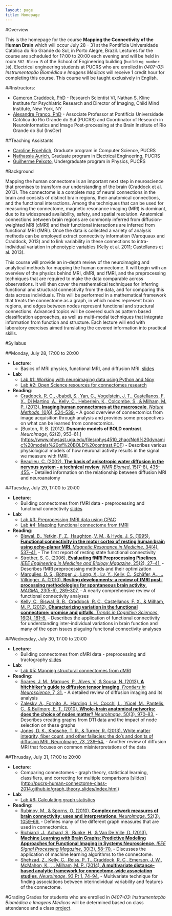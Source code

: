 ```yaml
---
layout: page
title: Homepage
---
```


#Overview

This is the homepage for the course **Mapping the Connectivity of the Human Brain** which will occur July 28 - 31 at the Pontifícia Universidade Católica do Rio Grande do Sul, in Porto Alegre, Brazil. Lectures for the course are scheduled for 17:00 to 20:00 each evening and will be held in room `302 Bloco B` of the School of Engineering building (`building number 30`). Electrical engineering students at PUCRS who are enrolled in *0407-03: Instrumentação Biomédica e Imagens Médicas* will receive 1 credit hour for completing this course. This course will be taught exclusively in English.

##Instructors:
 - [Cameron Craddock, PhD](mailto:cameron.craddock@gmail.com) - Research Scientist VI, Nathan S. Kline Institute for Psychiatric Research and Director of Imaging, Child Mind Institute, New York, NY
 - [Alexandre Franco, PhD](mailto:alexandre.franco@pucrs.br) - Associate Professor at Pontifícia Universidade Católica do Rio Grande do Sul (PUCRS) and Coordinator of Research in Neuroinformatics and Image Post-processing at the Brain Institute of Rio Grande do Sul (InsCer)
 
##Teaching Assistants
- [Caroline Froehlich](mailto:CAROL.FROHLICH@GMAIL.COM), Graduate program in Computer Science, PUCRS
- [Nathassia Aurich](mailto:nathassia.aurich@acad.pucrs.br), Graduate program in Electrical Engineering, PUCRS
- [Guilherme Peixoto](mailto:guilherme.peixoto@acad.pucrs.br), Undergraduate program in Physics, PUCRS

#Background

Mapping the human connectome is an important next step in neuroscience that promises to transform our understanding of the brain (Craddock et al. 2013). The connectome is a complete map of neural connections in the brain and consists of distinct brain regions, their anatomical connections, and the functional interactions. Among the techniques that can be used for measuring the connectome, magnetic resonance imaging (MRI) is dominant, due to its widespread availability, safety, and spatial resolution. Anatomical connections between brain regions are commonly inferred from diffusion-weighted MRI (dMRI) and their functional interactions are inferred from functional MRI (fMRI). Once the data is collected a variety of analysis methods can be employed extract connectivity information (Varoquaux and Craddock, 2013) and to link variability in these connections to intra-individual variation in phenotypic variables (Kelly et al. 2011; Castellanos et al. 2013).

This course will provide an in-depth review of the neuroimaging and analytical methods for mapping the human connectome. It will begin with an overview of the physics behind MRI, dMRI, and fMRI, and the preprocessing techniques that are required to make the data comparable across observations. It will then cover the mathematical techniques for inferring functional and structural connectivity from the data, and for comparing this data across individuals. This will be performed in a mathematical framework that treats the connectome as a graph, in which nodes represent brain regions, and edges between nodes represent functional and structural connections. Advanced topics will be covered such as pattern based classification approaches, as well as multi-modal techniques that integrate information from function and structure. Each lecture will end with laboratory exercises aimed translating the covered information into practical skills.

#Syllabus


##Monday, July 28, 17:00 to 20:00
- **Lecture**: 
    - Basics of MRI physics, functional MRI, and diffusion MRI. [slides](http://pucrs-human-connectome-class-2014.github.io/MRI_lecture_slides/index.html)
- **Lab**: 
    - [Lab #1: Working with neuroimaging data using Python and Nipy](labs.html#lab1) 
    - [Lab #2: Open Science resources for connectomes research](labs.html#lab2)
- **Reading**:
    - [Craddock, R. C., Jbabdi, S., Yan, C., Vogelstein, J. T., Castellanos, F. X., Di Martino, A., Kelly, C., Heberlein, K., Colcombe, S., & Milham, M. P. (2013). **Imaging human connectomes at the macroscale**. *Nature Methods*, 10(6), 524–539.](papers/ImagingHumanConnectomesAtTheMacroscale.pdf) - A good overview of connectomics from image acquisition through analysis and provides some prospectives on what can be learned from connectomics.
    - [Buxton, R. B. (2012). **Dynamic models of BOLD contrast**. *NeuroImage*, 62(2), 953–61.] (https://www.physast.uga.edu/files/phys4510_zhao/No6%20dynamic%20models%20of%20BOLD%20contrast.PDF) - Describes various physiological models of how neuronal activity results in the signal we measure with fMRI.
    - [Beaulieu, C. (2002). **The basis of anisotropic water diffusion in the nervous system - a technical review**. *NMR Biomed*, 15(7-8), 435–455.](papers/BasisOfDiffusion.pdf) - Detailed information on the relationship between diffusion MRI and neuroanatomy  
    
##Tuesday, July 29, 17:00 to 20:00
- **Lecture**: 
    - Building connectomes from fMRI data - preprocessing and functional connectivity [slides](http://pucrs-human-connectome-class-2014.github.io/fMRI_connectome_slides/index.html)
- **Lab**:
    - [Lab #3: Preprocessing fMRI data using CPAC](labs.html#lab3)
    - [Lab #4: Mapping functional connectome from fMRI](labs.html#lab4)
- **Reading**:
    - [Biswal, B., Yetkin, F. Z., Haughton, V. M., & Hyde, J. S. (1995). **Functional connectivity in the motor cortex of resting human brain using echo-planar MRI**. *Magnetic Resonance in Medicine*, 34(4), 537–41.](papers/FunctionalConnectivityMotorCortexRestingBrain.pdf) - The first report of resting state functional connectivity
    - [Strother, S. C. (2006). **Evaluating fMRI Preprocessing Pipelines**. *IEEE Engineering in Medicine and Biology Magazine*, 25(2), 27–41.](papers/EvaluatingFMRIPreprocessingPipelines.pdf) - Describes fMRI preprocessing methods and their optimization
    - [Margulies, D. S., Böttger, J., Long, X., Lv, Y., Kelly, C., Schäfer, A., … Villringer, A. (2010). **Resting developments: a review of fMRI post-processing methodologies for spontaneous brain activity**. *MAGMA*, 23(5-6), 289–307.](papers/RestingDevelopments.pdf) - A nearly comprehensive review of functional connectivity analyses 
    - [Kelly, C., Biswal, B. B., Craddock, R. C., Castellanos, F. X., & Milham, M. P. (2012). **Characterizing variation in the functional connectome: promise and pitfalls**. *Trends in Cognitive Sciences*, 16(3), 181–8.](papers/CharacterizingVariationInTheFunctionalConnectomePromiseAndPitfalls.pdf) - Describes the application of functional connectivity for understanding inter-individual variations in brain function and many of the open issues plaguing funcitonal connectivity analyses
    
##Wednesday, July 30, 17:00 to 20:00
- **Lecture**: 
    - Building connectomes from dMRI data - preprocessing and tractography [slides](http://pucrs-human-connectome-class-2014.github.io/DTI_connectome_slides/index.html)
- **Lab**:
    - [Lab #5: Mapping structural connectomes from dMRI](labs.html#lab5)
- **Reading**:
    - [Soares, J. M., Marques, P., Alves, V., & Sousa, N. (2013). **A hitchhiker’s guide to diffusion tensor imaging**. *Frontiers in Neuroscience*, 7, 31.](http://www.ncbi.nlm.nih.gov/pmc/articles/PMC3594764/) - A detailed review of diffusion imaging and its analysis
    - [Zalesky, A., Fornito, A., Harding, I. H., Cocchi, L., Yücel, M., Pantelis, C., & Bullmore, E. T. (2010). **Whole-brain anatomical networks: does the choice of nodes matter?** *NeuroImage*, 50(3), 970–83.](papers/WholeBrainAnatomicalNetworks.pdf) - Describes creating graphs from DTI data and the impact of node selection on these graphs
    - [Jones, D. K., Knösche, T. R., & Turner, R. (2013). White matter integrity, fiber count, and other fallacies: the do’s and don'ts of diffusion MRI. NeuroImage, 73, 239–54.](http://ac.els-cdn.com/S1053811912007306/1-s2.0-S1053811912007306-main.pdf?_tid=1c73a1c4-1474-11e4-a4ab-00000aab0f01&acdnat=1406345145_23539d0f533cca7b7ae59d775c064bd3) - Another review of diffusion MRI that focuses on common misinterpretations of the data

##Thrusday, July 31, 17:00 to 20:00
- **Lecture**: 
    - Comparing connectomes - graph theory, statistical learning, classifiers, and correcting for multiple comparisons [slides] (http://pucrs-human-connectome-class-2014.github.io/graph_theory_slides/index.html)
- **Lab**: 
    - [Lab #6: Calculating graph statistics](labs.html#lab6)
- **Reading**:
    - [Rubinov, M., & Sporns, O. (2010). **Complex network measures of brain connectivity: uses and interpretations**. *NeuroImage*, 52(3), 1059–69.](http://brainimaging.waisman.wisc.edu/~chung/neuro.processing/literature/rubinov.2010.NI.network.pdf) - Defines many of the different graph measures that are used in connectomics.
    - [Richiardi, J., Achard, S., Bunke, H., & Van De Ville, D. (2013). **Machine Learning with Brain Graphs: Predictive Modeling Approaches for Functional Imaging in Systems Neuroscience**. *IEEE Signal Processing Magazine*, 30(3), 58–70.](http://miplab.epfl.ch/pub/richiardi1301.pdf) - Discusses the application of machine learning algorithms to the connectome.
    - [Shehzad, Z., Kelly, C., Reiss, P. T., Craddock, R. C., Emerson, J. W., McMahon, K., … Milham, M. P. (2014). **A multivariate distance-based analytic framework for connectome-wide association studies**. *NeuroImage*, 93 Pt 1, 74–94.](http://ac.els-cdn.com/S1053811914001232/1-s2.0-S1053811914001232-main.pdf?_tid=8cacba38-159c-11e4-b1ce-00000aab0f27&acdnat=1406472464_c2dc1062163b925178790341ba463b17) - Multivariate technique for finding associations between interindividual variability and features of the connectome.

#Grading
Grades for students who are enrolled in *0407-03: Instrumentação Biomédica e Imagens Médicas* will be determined based on class attendance and a class [project](project.html).
